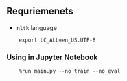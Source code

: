 

## Requriemenets

* `nltk` language
```
	export LC_ALL=en_US.UTF-8
```

### Using in Jupyter Notebook
```
	%run main.py --no_train --no_eval
```
